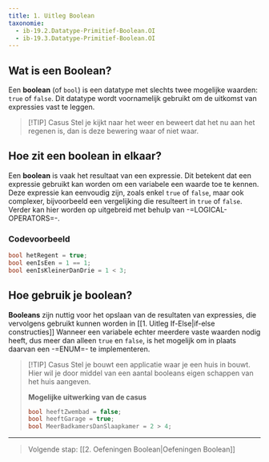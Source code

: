 ```yaml
---
title: 1. Uitleg Boolean
taxonomie:
  - ib-19.2.Datatype-Primitief-Boolean.OI
  - ib-19.3.Datatype-Primitief-Boolean.OI
---
```


## Wat is een Boolean?
Een **boolean** (of `bool`) is een datatype met slechts twee mogelijke waarden: `true` of `false`. Dit datatype wordt voornamelijk gebruikt om de uitkomst van expressies vast te leggen.

> [!TIP] Casus
> Stel je kijkt naar het weer en beweert dat het nu aan het regenen is, dan is deze bewering waar of niet waar.

## Hoe zit een boolean in elkaar?
Een **boolean** is vaak het resultaat van een expressie. Dit betekent dat een expressie gebruikt kan worden om een variabele een waarde toe te kennen. Deze expressie kan eenvoudig zijn, zoals enkel `true` of `false`, maar ook complexer, bijvoorbeeld een vergelijking die resulteert in `true` of `false`. Verder kan hier worden op uitgebreid met behulp van -=LOGICAL-OPERATORS=-.

### Codevoorbeeld
```C#
bool hetRegent = true;
bool eenIsEen = 1 == 1;
bool eenIsKleinerDanDrie = 1 < 3;
```

## Hoe gebruik je boolean?
**Booleans** zijn nuttig voor het opslaan van de resultaten van expressies, die vervolgens gebruikt kunnen worden in [[1. Uitleg If-Else|if-else constructies]]
Wanneer een variabele echter meerdere vaste waarden nodig heeft, dus meer dan alleen `true` en `false`, is het mogelijk om in plaats daarvan een -=ENUM=- te implementeren.

> [!TIP] Casus
> Stel je bouwt een applicatie waar je een huis in bouwt. Hier wil je door middel van een aantal booleans eigen schappen van het huis aangeven.
> 
> **Mogelijke uitwerking van de casus**
> ```C#
> bool heeftZwembad = false;
> bool heeftGarage = true;
> bool MeerBadkamersDanSlaapkamer = 2 > 4;
> ```

---

> Volgende stap: [[2. Oefeningen Boolean|Oefeningen Boolean]]